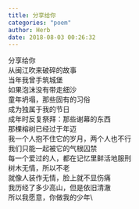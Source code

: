 ```yaml
---
title: 分享给你
categories: "poem"
author: Herb
date: 2018-08-03 00:26:32
---
```

分享给你\
从闽江吹来破碎的故事\
当年我曾手筑城堡\
如果泡沫没有带走细沙\
童年坍塌，那些固有的习俗\
成为独属于我的节日\
成年时反复祭拜：那些谢幕的东西\
那棵榕树已经过于年迈\
我一个人抱不住它的岁月，两个人也不行\
我们只能一起被它的气根囚禁\
每一个爱过的人，都在记忆里鲜活地服刑\
树木无情，所以不老\
就像人装作无情，脸上就不显伤痛\
我历经了多少高山，但是依旧清澈\
所以我愿意，你做我的少年\
